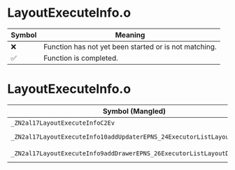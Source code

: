 # LayoutExecuteInfo.o
| Symbol | Meaning 
| ------------- | ------------- 
| :x: | Function has not yet been started or is not matching. 
| :white_check_mark: | Function is completed. 


# LayoutExecuteInfo.o
| Symbol (Mangled) | Symbol (Demangled) | Decompiled? |
| ------------- |  ------------- | ------------- |
| `_ZN2al17LayoutExecuteInfoC2Ev` | `al::LayoutExecuteInfo::LayoutExecuteInfo(void)` | :x: |
| `_ZN2al17LayoutExecuteInfo10addUpdaterEPNS_24ExecutorListLayoutUpdateE` | `al::LayoutExecuteInfo::addUpdater(al::ExecutorListLayoutUpdate *)` | :x: |
| `_ZN2al17LayoutExecuteInfo9addDrawerEPNS_26ExecutorListLayoutDrawBaseE` | `al::LayoutExecuteInfo::addDrawer(al::ExecutorListLayoutDrawBase *)` | :x: |
